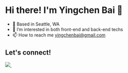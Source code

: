 # Hi there! I'm Yingchen Bai 👋 


- 📍   Based in Seattle, WA
- 👀   I’m interested in both front-end and back-end techs
- 📫   How to reach me yingchenbai@gmail.com

## Let's connect! 
<a href="https://www.linkedin.com/in/yingchenbai/">
  <img src="https://img.shields.io/badge/LinkedIn-0077B5?style=for-the-badge&logo=linkedin&logoColor=white"  src="https://www.linkedin.com/in/yingchenbai/" />
</a>&nbsp;&nbsp
